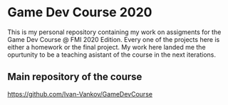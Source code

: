 # Game Dev Course 2020

This is my personal repository containing my work on assigments for the Game Dev Course @ FMI 2020 Edition. Every one of the projects here is either a homework or the final project. My work here landed me the opurtunity to be a teaching asistant of the course in the next iterations. 

## Main repository of the course

https://github.com/Ivan-Vankov/GameDevCourse

##
